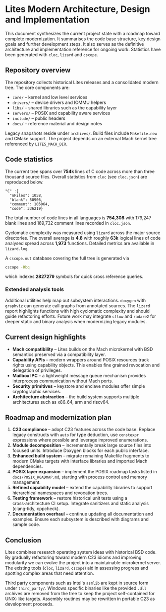 # Lites Modern Architecture, Design and Implementation

This document synthesizes the current project state with a roadmap toward
complete modernization. It summarises the code base structure, key design
goals and further development steps. It also serves as the definitive
architecture and implementation reference for ongoing work. Statistics have
been generated with `cloc`, `lizard` and `cscope`.

## Repository overview

The repository collects historical Lites releases and a consolidated modern
tree. The core components are:

- `core/` – kernel and low level services
- `drivers/` – device drivers and IOMMU helpers
- `libs/` – shared libraries such as the capability layer
- `servers/` – POSIX and capability aware services
- `include/` – public headers
- `docs/` – reference material and design notes

Legacy snapshots reside under `archives/`. Build files include
`Makefile.new` and CMake support. The project depends on an external Mach
kernel tree referenced by `LITES_MACH_DIR`.

## Code statistics

The current tree spans over **754k** lines of C code across more than three
thousand source files. Overall statistics from `cloc` (see `cloc.json`) are
reproduced below.

```
"C" :{
  "nFiles": 1058,
  "blank": 50906,
  "comment": 105064,
  "code": 336219}
```

The total number of code lines in all languages is **754,308** with
179,247 blank lines and 169,732 comment lines recorded in
`cloc.json`.

Cyclomatic complexity was measured using `lizard` across the major source
directories. The overall average is **4.8** with roughly **63k** logical lines
of code analysed spread across **1,973** functions. Detailed metrics are
available in `lizard.log`.

A `cscope.out` database covering the full tree is generated via

```sh
cscope -Rbq
```

which indexes **2827279** symbols for quick cross
reference queries.

### Extended analysis tools

Additional utilities help map out subsystem interactions. `doxygen` with
`graphviz` can generate call graphs from annotated sources. The `lizard`
report highlights functions with high cyclomatic complexity and should guide
refactoring efforts. Future work may integrate `cflow` and `radare2` for
deeper static and binary analysis when modernizing legacy modules.

## Current design highlights

- **Mach compatibility** – Lites builds on the Mach microkernel with BSD
  semantics preserved via a compatibility layer.
- **Capability APIs** – modern wrappers around POSIX resources track
  rights using capability objects. This enables fine grained revocation
  and delegation of privileges.
- **Mailbox IPC** – a lightweight message queue mechanism provides
  interprocess communication without Mach ports.
- **Security primitives** – keystore and enclave modules offer simple
  cryptographic services.
- **Architecture abstraction** – the build system supports multiple
  architectures such as x86_64, arm and riscv64.

## Roadmap and modernization plan

1. **C23 compliance** – adopt C23 features across the code base. Replace
   legacy constructs with `auto` for type deduction, use `constexpr`
   expressions where possible and leverage improved enumerations.
2. **Module decomposition** – incrementally break large source files into
   focused units. Introduce Doxygen blocks for each public interface.
3. **Enhanced build system** – migrate remaining Makefile fragments to
   modern CMake targets with interface libraries and imported Mach
   dependencies.
4. **POSIX layer expansion** – implement the POSIX roadmap tasks listed in
   `docs/POSIX_ROADMAP.md`, starting with process control and memory
   management.
5. **Refined capability model** – extend the capability libraries to
   support hierarchical namespaces and revocation trees.
6. **Testing framework** – restore historical unit tests using a
   cross‑architecture CI setup. Integrate sanitizers and static analysis
   (clang‑tidy, cppcheck).
7. **Documentation overhaul** – continue updating all documentation and
   examples. Ensure each subsystem is described with diagrams and sample
   code.

## Conclusion

Lites combines research operating system ideas with historical BSD code.
By gradually refactoring toward modern C23 idioms and improving modularity
we can evolve the project into a maintainable microkernel server. The
existing tools (`cloc`, `lizard`, `cscope`) aid in assessing progress and
spotting complex areas that need attention.

Third party components such as Intel's `asmlib` are kept in source form
under `third_party/`. Windows specific binaries like the provided `.dll`
archives are removed from the tree to keep the project self-contained for
UNIX-like targets.  Assembly routines may be rewritten in portable C23 as
development proceeds.
